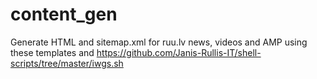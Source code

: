 # content_gen

Generate HTML and sitemap.xml for ruu.lv news, videos and AMP using these templates and 
https://github.com/Janis-Rullis-IT/shell-scripts/tree/master/iwgs.sh
